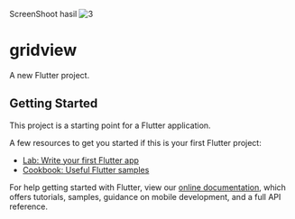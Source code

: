 ScreenShoot hasil
![3](https://user-images.githubusercontent.com/102182778/163938565-7d7b4f91-6edf-449b-80fc-a93b019489f8.PNG)



# gridview

A new Flutter project.

## Getting Started

This project is a starting point for a Flutter application.

A few resources to get you started if this is your first Flutter project:

- [Lab: Write your first Flutter app](https://flutter.dev/docs/get-started/codelab)
- [Cookbook: Useful Flutter samples](https://flutter.dev/docs/cookbook)

For help getting started with Flutter, view our
[online documentation](https://flutter.dev/docs), which offers tutorials,
samples, guidance on mobile development, and a full API reference.

